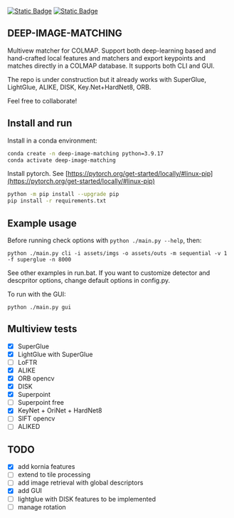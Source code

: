 [![Static Badge](https://img.shields.io/badge/Powered_by-Kornia-green)](https://github.com/kornia/kornia) [![Static Badge](https://img.shields.io/badge/Matches_for-COLMAP-red)](https://github.com/colmap/colmap)

## DEEP-IMAGE-MATCHING
Multivew matcher for COLMAP. Support both deep-learning based and hand-crafted local features and matchers and export keypoints and matches directly in a COLMAP database. It supports both CLI and GUI.

The repo is under construction but it already works with SuperGlue, LightGlue, ALIKE, DISK, Key.Net+HardNet8, ORB.

Feel free to collaborate!

## Install and run

Install in a conda environment:

```bash
conda create -n deep-image-matching python=3.9.17
conda activate deep-image-matching
```
Install pytorch. See [https://pytorch.org/get-started/locally/#linux-pip](https://pytorch.org/get-started/locally/#linux-pip)
```bash
python -m pip install --upgrade pip
pip install -r requirements.txt
```

## Example usage
Before running check options with `python ./main.py --help`, then:
```
python ./main.py cli -i assets/imgs -o assets/outs -m sequential -v 1 -f superglue -n 8000
```
See other examples in run.bat. If you want to customize detector and descpritor options, change default options in config.py. 

To run with the GUI:
```
python ./main.py gui
```

## Multiview tests
- [X] SuperGlue
- [X] LightGlue with SuperGlue
- [ ] LoFTR
- [X] ALIKE
- [X] ORB opencv
- [X] DISK
- [X] Superpoint
- [ ] Superpoint free
- [X] KeyNet + OriNet + HardNet8
- [ ] SIFT opencv
- [ ] ALIKED

## TODO
- [X] add kornia features
- [ ] extend to tile processing
- [ ] add image retrieval with global descriptors
- [X] add GUI
- [ ] lightglue with DISK features to be implemented
- [ ] manage rotation